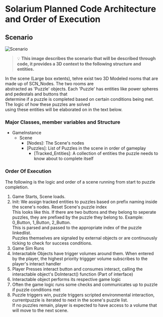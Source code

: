# Solarium Planned Code Architecture and Order of Execution



## Scenario
![Scenario](https://github.com/ParthCv/Solarium/assets/11040014/51c09eef-7c49-4e65-a9ec-fe8f66854c80)
> :bulb: **This image describes the scenario that will be described through code, it provides a 3D context
> to the following structure and entities.**

In the scene (Large box extents), tehre exist two 3D Modeled rooms that are made up of SCN_Nodes. The two rooms are <br>
abstracted as 'Puzzle' objects. Each 'Puzzle' has entities like power spheres and pedestals and buttons that <br>
determine if a puzzle is completed based on certain conditions being met. The logic of how these puzzles are solved <br>
using these entities will be elaborated on in the text below. <br>

### Major Classes, member variables and Structure

- GameInstance
  - Scene
    - [Nodes]: The Scene's nodes
    - [Puzzles]: List of Puzzles in the scene in order of gameplay
      - [Tracked_Entities]: A collection of entities the puzzle needs to know about to complete itself
      
### Order Of Execution
The following is the logic and order of a scene running from start to puzzle completion.

1. Game Starts, Scene loads.
2. Init: We assign tracked entities to puzzles based on prefix naming inside the scene's nodes. Reset Scene's puzzle index <br>
This looks like this. If there are two buttons and they belong to seperate puzzles, they are prefixed by the puzzle
they belong to. Example: 0_Button, 1_Button, 2_Button. <br> This is parsed and passed to the appropriate index of the puzzle linkedlist.
<br> Puzzles themselves are signaled by external objects or are continuously ticking to check for success conditions.
3. Game Sim Runs
4. Interactable Objects have trigger volumes around them. When entered by the player, the highest priority triggger volume subscribes to the player's interact handler
5. Player Presses interact button and consumes interact, calling the interactable object's DoInteract() function (Part of <Interactable> interface)
6. Interactable object performs its respective game logic
7. Often the game logic runs some checks and communicates up to puzzle if puzzle conditions met
8. Puzzle triggers win, puzzle triggers scripted environmental interaction, currentpuzzle is iterated to next in the scene's puzzle list. <br>
If no puzzles remain, player is expected to have access to a volume that will move to the next scene.


